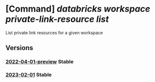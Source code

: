 # [Command] _databricks workspace private-link-resource list_

List private link resources for a given workspace

## Versions

### [2022-04-01-preview](/Resources/mgmt-plane/L3N1YnNjcmlwdGlvbnMve30vcmVzb3VyY2Vncm91cHMve30vcHJvdmlkZXJzL21pY3Jvc29mdC5kYXRhYnJpY2tzL3dvcmtzcGFjZXMve30vcHJpdmF0ZWxpbmtyZXNvdXJjZXM=/2022-04-01-preview.xml) **Stable**

<!-- mgmt-plane /subscriptions/{}/resourcegroups/{}/providers/microsoft.databricks/workspaces/{}/privatelinkresources 2022-04-01-preview -->

### [2023-02-01](/Resources/mgmt-plane/L3N1YnNjcmlwdGlvbnMve30vcmVzb3VyY2Vncm91cHMve30vcHJvdmlkZXJzL21pY3Jvc29mdC5kYXRhYnJpY2tzL3dvcmtzcGFjZXMve30vcHJpdmF0ZWxpbmtyZXNvdXJjZXM=/2023-02-01.xml) **Stable**

<!-- mgmt-plane /subscriptions/{}/resourcegroups/{}/providers/microsoft.databricks/workspaces/{}/privatelinkresources 2023-02-01 -->
